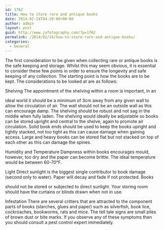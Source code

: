 ```yaml
---
id: 1762
title: How to store rare and antique books
date: 2014-02-24T04:20:00+00:00
author: admin
layout: post
guid: http://www.jafotography.com/?p=1762
permalink: /2014/02/24/how-to-store-rare-and-antique-books/
categories:
  - General
---
```

The first consideration to be given when collecting rare or antique books is the safe keeping and storage. Whilst this may seem obvious, it is essential to consider these few points in order to ensure the longevity and safe keeping of any collection. The starting point is how the books are to be kept. The considerations to be looked at are as follows:

Shelving The appointment of the shelving within a room is important, in an
  
ideal world it should be a minimum of 3cm away from any given wall to allow the circulation of air. The wall should not be an outside wall as this can encourage damp. The shelving should be robust and not sag in the middle when fully laden. The shelving would ideally be adjustable so books can be stored upright and central to the shelve, again to promote air circulation. Solid book ends should be used to keep the books upright and tightly stacked, not too tight as this can cause damage when gaining access. Large and heavy books can be stored flat but not stacked on top of each other as this can damage the spines.

Humidity and Temperature Dampness within books encourages mould, however, too dry and the paper can become brittle. The ideal temperature would be between 60-70°F.

Light Direct sunlight is the biggest single contributor to book damage (second only to water). Paper will decay and fade if not protected. Books
  
should not be stored or subjected to direct sunlight. Your storing room should have the curtains or blinds drawn when not in use.

Infestation There are several critters that are attracted to the component parts of books (starches, glues and paper) such as silverfish, book lice, cockroaches, bookworms, rats and mice. The tell tale signs are small piles of brown dust or bite marks. If you observe any of these symptoms then you should consult a pest control expert immediately.
